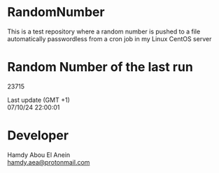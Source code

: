 # RandomNumber    
This is a test repository where a random number is pushed to a file automatically passwordless from a cron job in my Linux CentOS server    
# Random Number of the last run   
23715
      
Last update (GMT +1)    
07/10/24 22:00:01
# Developer    
Hamdy Abou El Anein   
hamdy.aea@protonmail.com
